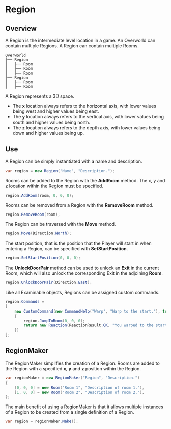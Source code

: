 ﻿# Region

## Overview

A Region is the intermediate level location in a game. An Overworld can contain multiple Regions. A Region can contain multiple Rooms.

```
Overworld
├── Region
│   ├── Room
│   ├── Room
│   ├── Room
├── Region
│   ├── Room
│   ├── Room
```

A Region represents a 3D space. 
* The **x** location always refers to the horizontal axis, with lower values being west and higher values being east.
* The **y** location always refers to the vertical axis, with lower values being south and higher values being north.
* The **z** location always refers to the depth axis, with lower values being down and higher values being up.

## Use

A Region can be simply instantiated with a name and description.

```csharp
var region = new Region("Name", "Description.");
```

Rooms can be added to the Region with the **AddRoom** method. The x, y and z location within the Region must be specified.

```csharp
region.AddRoom(room, 0, 0, 0);
```

Rooms can be removed from a Region with the **RemoveRoom** method.

```csharp
region.RemoveRoom(room);
```

The Region can be traversed with the **Move** method.

```csharp
region.Move(Direction.North);
```

The start position, that is the position that the Player will start in when entering a Region, can be specified with **SetStartPosition**.

```csharp
region.SetStartPosition(0, 0, 0);
```

The **UnlockDoorPair** method can be used to unlock an **Exit** in the current Room, which will also unlock the corresponding Exit in the adjoining **Room**.
```csharp
region.UnlockDoorPair(Direction.East);
```

Like all Examinable objects, Regions can be assigned custom commands.

```csharp
region.Commands =
[
    new CustomCommand(new CommandHelp("Warp", "Warp to the start."), true, (game, args) =>
    {
        region.JumpToRoom(0, 0, 0);
        return new Reaction(ReactionResult.OK, "You warped to the start.");
    })
];
```

## RegionMaker

The RegionMaker simplifies the creation of a Region. Rooms are added to the Region with a specified **x**, **y** and **z** position within the Region.

```csharp
var regionMaker = new RegionMaker("Region", "Description.")
{
    [0, 0, 0] = new Room("Room 1", "Description of room 1."),
    [1, 0, 0] = new Room("Room 2", "Description of room 2."),
};
```

The main benefit of using a RegionMaker is that it allows multiple instances of a Region to be created from a single definition of a Region.

```csharp
var region = regionMaker.Make();
```





